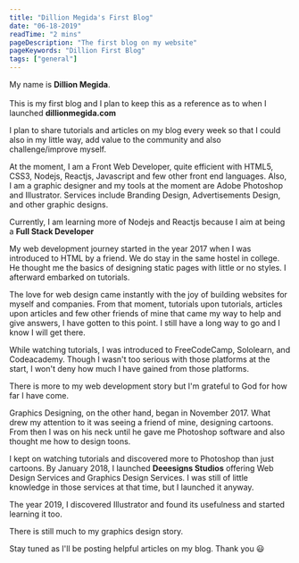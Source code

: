 ```yaml
---
title: "Dillion Megida's First Blog"
date: "06-18-2019"
readTime: "2 mins"
pageDescription: "The first blog on my website"
pageKeywords: "Dillion First Blog"
tags: ["general"]
---
```


My name is <b>Dillion Megida</b>.
<br/><br/>
This is my first blog and I plan to keep this as a reference as to when I launched <b>dillionmegida.com</b>

I plan to share tutorials and articles on my blog every week so that I could also in my little way, add value to the community and also challenge/improve myself.

At the moment, I am a Front Web Developer, quite efficient with HTML5, CSS3, Nodejs, Reactjs, Javascript and few other front end languages.
Also, I am a graphic designer and my tools at the moment are Adobe Photoshop and Illustrator. Services include Branding Design, Advertisements Design, and other graphic designs.

Currently, I am learning more of Nodejs and Reactjs because I aim at being a <b>Full Stack Developer</b>

My web development journey started in the year 2017 when I was introduced to HTML by a friend. We do stay in the same hostel in college. He thought me the basics of designing static pages with little or no styles. I afterward embarked on tutorials.

The love for web design came instantly with the joy of building websites for myself and companies. From that moment, tutorials upon tutorials, articles upon articles and few other friends of mine that came my way to help and give answers, I have gotten to this point. I still have a long way to go and I know I will get there.

While watching tutorials, I was introduced to FreeCodeCamp, Sololearn, and Codeacademy. Though I wasn't too serious with those platforms at the start, I won't deny how much I have gained from those platforms.

There is more to my web development story but I'm grateful to God for how far I have come.

Graphics Designing, on the other hand, began in November 2017. What drew my attention to it was seeing a friend of mine, designing cartoons. From then I was on his neck until he gave me Photoshop software and also thought me how to design toons.

I kept on watching tutorials and discovered more to Photoshop than just cartoons. By January 2018, I launched <b>Deeesigns Studios</b> offering Web Design Services and Graphics Design Services. I was still of little knowledge in those services at that time, but I launched it anyway.

The year 2019, I discovered Illustrator and found its usefulness and started learning it too.

There is still much to my graphics design story.

<!-- You can check out my Deeesigns Portfolio here - <a href='deeesigns' title='Deeesigns Studios'>Deeesigns Studios</a> -->

Stay tuned as I'll be posting helpful articles on my blog. Thank you 😃

<!-- 
```jsx
class FlavorForm extends React.Component { // highlight-line
  constructor(props) {
    super(props);
    this.state = {value: 'coconut'};

    this.handleChange = this.handleChange.bind(this);
    this.handleSubmit = this.handleSubmit.bind(this);
  }

  handleChange(event) {
    // highlight-next-line
    this.setState({value: event.target.value});
  }

  // highlight-start
  handleSubmit(event) {
    alert('Your favorite flavor is: ' + this.state.value);
    event.preventDefault();
  }
  // highlight-end

  render() {
    return (
      { /* highlight-range{1,4-9,12} */ }
      <form onSubmit={this.handleSubmit}>
        <label>
          Pick your favorite flavor:
          <select value={this.state.value} onChange={this.handleChange}>
            <option value="grapefruit">Grapefruit</option>
            <option value="lime">Lime</option>
            <option value="coconut">Coconut</option>
            <option value="mango">Mango</option>
          </select>
        </label>
        <input type="submit" value="Submit" />
      </form>
    );
  }
}
``` -->